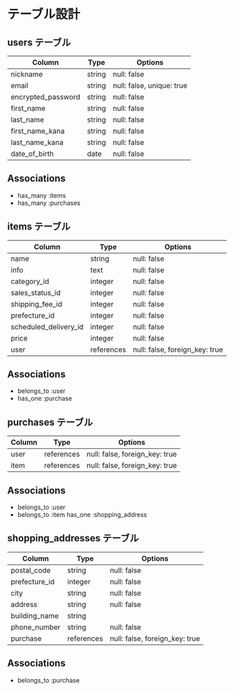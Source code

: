 # テーブル設計

## users テーブル

| Column             | Type    | Options                   |
| ------------------ | ------- | ------------------------- |
| nickname           | string  | null: false               |
| email              | string  | null: false, unique: true |
| encrypted_password | string  | null: false               |
| first_name         | string  | null: false               |
| last_name          | string  | null: false               |
| first_name_kana    | string  | null: false               |
| last_name_kana     | string  | null: false               |
| date_of_birth      | date    | null: false               |

## Associations

- has_many :items
- has_many :purchases

## items テーブル

| Column                | Type       | Options                        |
| --------------------- | ---------- | ------------------------------ |
| name                  | string     | null: false                    |
| info                  | text       | null: false                    |
| category_id           | integer    | null: false                    |
| sales_status_id       | integer    | null: false                    |
| shipping_fee_id       | integer    | null: false                    |
| prefecture_id         | integer    | null: false                    |
| scheduled_delivery_id | integer    | null: false                    |
| price                 | integer    | null: false                    |
| user                  | references | null: false, foreign_key: true |

## Associations

- belongs_to :user
- has_one :purchase

## purchases テーブル

| Column | Type       | Options                        |
| ------ | ---------- | ------------------------------ |
| user   | references | null: false, foreign_key: true |
| item   | references | null: false, foreign_key: true |

## Associations

- belongs_to :user
- belongs_to :item
  has_one :shopping_address

## shopping_addresses テーブル

| Column         | Type       | Options                        |
| -------------- | ---------- | ------------------------------ |
| postal_code    | string     | null: false                    |
| prefecture_id  | integer    | null: false                    |
| city           | string     | null: false                    |
| address        | string     | null: false                    |
| building_name  | string     |                                |
| phone_number   | string     | null: false                    |
| purchase       | references | null: false, foreign_key: true |

## Associations

- belongs_to :purchase
